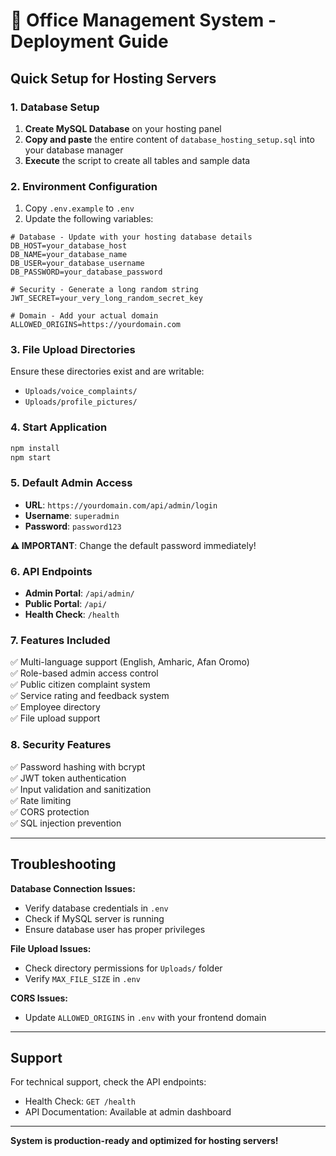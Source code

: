 # 🚀 Office Management System - Deployment Guide

## Quick Setup for Hosting Servers

### 1. Database Setup

1. **Create MySQL Database** on your hosting panel
2. **Copy and paste** the entire content of `database_hosting_setup.sql` into your database manager
3. **Execute** the script to create all tables and sample data

### 2. Environment Configuration

1. Copy `.env.example` to `.env`
2. Update the following variables:

```env
# Database - Update with your hosting database details
DB_HOST=your_database_host
DB_NAME=your_database_name
DB_USER=your_database_username
DB_PASSWORD=your_database_password

# Security - Generate a long random string
JWT_SECRET=your_very_long_random_secret_key

# Domain - Add your actual domain
ALLOWED_ORIGINS=https://yourdomain.com
```

### 3. File Upload Directories

Ensure these directories exist and are writable:

- `Uploads/voice_complaints/`
- `Uploads/profile_pictures/`

### 4. Start Application

```bash
npm install
npm start
```

### 5. Default Admin Access

- **URL**: `https://yourdomain.com/api/admin/login`
- **Username**: `superadmin`
- **Password**: `password123`

**⚠️ IMPORTANT**: Change the default password immediately!

### 6. API Endpoints

- **Admin Portal**: `/api/admin/`
- **Public Portal**: `/api/`
- **Health Check**: `/health`

### 7. Features Included

✅ Multi-language support (English, Amharic, Afan Oromo)  
✅ Role-based admin access control  
✅ Public citizen complaint system  
✅ Service rating and feedback system  
✅ Employee directory  
✅ File upload support

### 8. Security Features

✅ Password hashing with bcrypt  
✅ JWT token authentication  
✅ Input validation and sanitization  
✅ Rate limiting  
✅ CORS protection  
✅ SQL injection prevention

---

## Troubleshooting

**Database Connection Issues:**

- Verify database credentials in `.env`
- Check if MySQL server is running
- Ensure database user has proper privileges

**File Upload Issues:**

- Check directory permissions for `Uploads/` folder
- Verify `MAX_FILE_SIZE` in `.env`

**CORS Issues:**

- Update `ALLOWED_ORIGINS` in `.env` with your frontend domain

---

## Support

For technical support, check the API endpoints:

- Health Check: `GET /health`
- API Documentation: Available at admin dashboard

---

**System is production-ready and optimized for hosting servers!**
